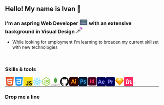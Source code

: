 ## Hello! My name is Ivan 👋

### I'm an aspring Web Developer <img alt="laptop icon" width="28px" src="/images/laptop.svg" /> with an extensive background in Visual Design <img alt="Pen tool" width="22px" src="/images/pen.svg" />

- While looking for employment I'm learning to broaden my current skillset with new technologies

<br>

### Skills & tools
<img align="left" alt="Skill - HTML5" width="30px" src="images/html5.svg" />
<img align="left" alt="Skill - CSS3" width="30px" src="images/css3.svg" />
<img align="left" alt="Skill - Javascript" width="30px" src="images/javascript.svg" />
<img align="left" alt="Skill - React" width="30px" src="images/react.svg" />
<img align="left" alt="Skill - NodeJs" width="30px" src="images/node-js.svg" />
<img align="left" alt="Skill - Mongo Db" width="30px" src="images/mongodb.svg" />
<img align="left" alt="Skill - Github" width="30px" src="images/github.svg" />



<img align="left" alt="Skill - Illustrator" width="30px" src="images/illustrator.svg" />
<img align="left" alt="Skill - Photoshop" width="30px" src="images/photoshop.svg" />
<img align="left" alt="Skill - InDesign" width="30px" src="images/indesign.svg" />
<img align="left" alt="Skill - After Effects" width="30px" src="images/aftereffects.svg" />
<img align="left" alt="Skill - Premiere Pro" width="30px" src="images/premiere.svg" />
<img align="left" alt="Skill - Sketch App" width="30px" src="images/sketch.svg" />
<img align="left" alt="Skill - Invision App" width="30px" src="images/invision.svg" />

<br>

---

### Drop me a line
